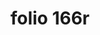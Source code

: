 ---
layout: edition
title: folio 166r
manuscript: Florence, Biblioteca Marucelliana, Carte Rajna XIX.15
sigla: R
iip: r166r.tif
milestone: 331
---